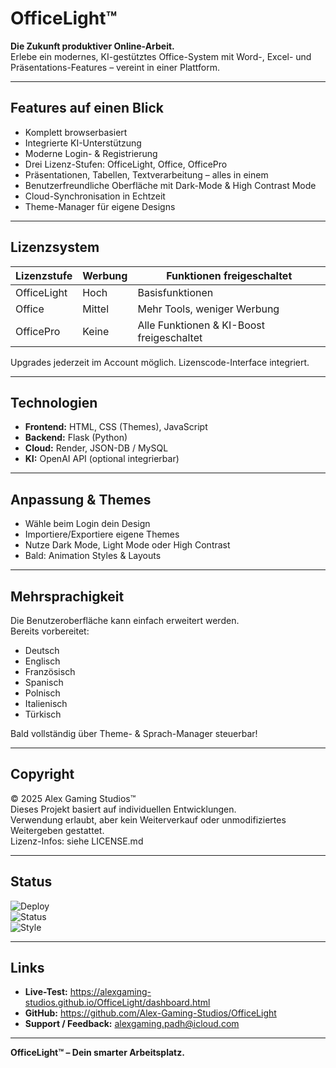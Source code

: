 # OfficeLight™

**Die Zukunft produktiver Online-Arbeit.**  
Erlebe ein modernes, KI-gestütztes Office-System mit Word-, Excel- und Präsentations-Features – vereint in einer Plattform.

---

## Features auf einen Blick

- Komplett browserbasiert  
- Integrierte KI-Unterstützung  
- Moderne Login- & Registrierung  
- Drei Lizenz-Stufen: OfficeLight, Office, OfficePro  
- Präsentationen, Tabellen, Textverarbeitung – alles in einem  
- Benutzerfreundliche Oberfläche mit Dark-Mode & High Contrast Mode  
- Cloud-Synchronisation in Echtzeit  
- Theme-Manager für eigene Designs  

---

## Lizenzsystem

| Lizenzstufe  | Werbung     | Funktionen freigeschaltet             |
|--------------|-------------|---------------------------------------|
| OfficeLight  | Hoch        | Basisfunktionen                       |
| Office       | Mittel      | Mehr Tools, weniger Werbung           |
| OfficePro    | Keine       | Alle Funktionen & KI-Boost freigeschaltet |

Upgrades jederzeit im Account möglich. Lizenscode-Interface integriert.

---

## Technologien

- **Frontend:** HTML, CSS (Themes), JavaScript  
- **Backend:** Flask (Python)  
- **Cloud:** Render, JSON-DB / MySQL  
- **KI:** OpenAI API (optional integrierbar)  

---

## Anpassung & Themes

- Wähle beim Login dein Design  
- Importiere/Exportiere eigene Themes  
- Nutze Dark Mode, Light Mode oder High Contrast  
- Bald: Animation Styles & Layouts  

---

## Mehrsprachigkeit

Die Benutzeroberfläche kann einfach erweitert werden.  
Bereits vorbereitet:

- Deutsch  
- Englisch  
- Französisch  
- Spanisch  
- Polnisch  
- Italienisch  
- Türkisch  

Bald vollständig über Theme- & Sprach-Manager steuerbar!

---

## Copyright

© 2025 Alex Gaming Studios™  
Dieses Projekt basiert auf individuellen Entwicklungen.  
Verwendung erlaubt, aber kein Weiterverkauf oder unmodifiziertes Weitergeben gestattet.  
Lizenz-Infos: siehe LICENSE.md  

---

## Status

![Deploy](https://img.shields.io/badge/Deploy-Live-brightgreen)  
![Status](https://img.shields.io/badge/Status-Beta-blue)  
![Style](https://img.shields.io/badge/Design-Futuristisch-9cf)  

---

## Links

- **Live-Test:** https://alexgaming-studios.github.io/OfficeLight/dashboard.html
- **GitHub:** https://github.com/Alex-Gaming-Studios/OfficeLight  
- **Support / Feedback:** alexgaming.padh@icloud.com  

---

**OfficeLight™ – Dein smarter Arbeitsplatz.**
